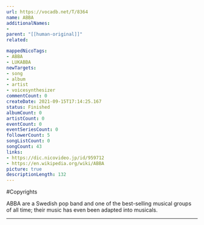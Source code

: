 ```yaml
---
url: https://vocadb.net/T/8364
name: ABBA
additionalNames: 
- 
parent: "[[human-original]]"
related:

mappedNicoTags:
- ABBA
- LUKABBA
newTargets:
- song
- album
- artist
- voicesynthesizer
commentCount: 0
createDate: 2021-09-15T17:14:25.167
status: Finished
albumCount: 0
artistCount: 0
eventCount: 0
eventSeriesCount: 0
followerCount: 5
songListCount: 0
songCount: 43
links: 
- https://dic.nicovideo.jp/id/959712
- https://en.wikipedia.org/wiki/ABBA
picture: true
descriptionLength: 132
---
```


#Copyrights

ABBA are a Swedish pop band and one of the best-selling musical groups of all time; their music has even been adapted into musicals.

---


